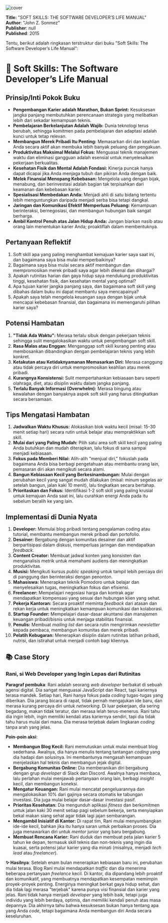 
![cover](https://books.google.com/books/content?id=UXNaAQAACAAJ&printsec=frontcover&img=1&zoom=1&source=gbs_api)



**Title:** "SOFT SKILLS: THE SOFTWARE DEVELOPER’S LIFE MANUAL"  
**Author**: "John Z. Sonmez"  
**Publisher**: null  
**Published**: 2015  

Tentu, berikut adalah ringkasan terstruktur dari buku "Soft Skills: The Software Developer’s Life Manual":

# 📖 Soft Skills: The Software Developer’s Life Manual

## Prinsip/Inti Pokok Buku
*   **Pengembangan Karier adalah Marathon, Bukan Sprint:** Kesuksesan jangka panjang membutuhkan perencanaan strategis yang melibatkan lebih dari sekadar kemampuan teknis.
*   **Pembelajaran Berkelanjutan Adalah Wajib:** Dunia teknologi terus berubah, sehingga komitmen pada pembelajaran dan adaptasi adalah kunci untuk tetap relevan.
*   **Membangun Merek Pribadi Itu Penting:** Memasarkan diri dan keahlian Anda secara aktif akan membuka lebih banyak peluang dan pengakuan.
*   **Produktivitas Maksimal Melalui Fokus:** Menguasai teknik manajemen waktu dan eliminasi gangguan adalah esensial untuk menyelesaikan pekerjaan berkualitas.
*   **Kesehatan Fisik dan Mental Adalah Fondasi:** Kinerja puncak hanya dapat dicapai jika Anda menjaga tubuh dan pikiran Anda dengan baik.
*   **Melek Finansial Menopang Kebebasan:** Mengelola uang dengan bijak, menabung, dan berinvestasi adalah bagian tak terpisahkan dari keamanan dan kebebasan karier.
*   **Spesialisasi Membedakan Anda:** Menjadi ahli di satu bidang tertentu lebih menguntungkan daripada menjadi serba bisa tetapi dangkal.
*   **Jaringan dan Komunikasi Efektif Memperluas Peluang:** Kemampuan berinteraksi, bernegosiasi, dan membangun hubungan baik sangat berharga.
*   **Ambil Kontrol Penuh atas Jalan Hidup Anda:** Jangan biarkan nasib atau orang lain menentukan karier Anda; proaktiflah dalam membentuknya.

## Pertanyaan Reflektif
1.  Soft skill apa yang paling menghambat kemajuan karier saya saat ini, dan bagaimana saya bisa mulai memperbaikinya?
2.  Bagaimana saya bisa mulai secara aktif membangun dan mempromosikan merek pribadi saya agar lebih dikenal dan dihargai?
3.  Apakah rutinitas harian dan gaya hidup saya mendukung produktivitas tinggi, kesehatan fisik, dan kesehatan mental yang optimal?
4.  Apa tujuan karier jangka panjang saya, dan bagaimana soft skill yang dibahas dalam buku ini dapat membantu saya mencapainya?
5.  Apakah saya telah mengelola keuangan saya dengan bijak untuk mencapai kebebasan finansial, dan bagaimana ini memengaruhi pilihan karier saya?

## Potensi Hambatan
1.  **"Tidak Ada Waktu":** Merasa terlalu sibuk dengan pekerjaan teknis sehingga sulit mengalokasikan waktu untuk pengembangan soft skill.
2.  **Rasa Malas atau Enggan:** Menganggap soft skill kurang penting atau membosankan dibandingkan dengan pembelajaran teknis yang lebih konkret.
3.  **Ketakutan atau Ketidaknyamanan Memasarkan Diri:** Merasa canggung atau tidak percaya diri untuk mempromosikan keahlian atau merek pribadi.
4.  **Kurangnya Konsistensi:** Sulit mempertahankan kebiasaan baru seperti olahraga, diet, atau disiplin waktu dalam jangka panjang.
5.  **Terlalu Banyak Informasi (Overwhelm):** Merasa bingung atau kewalahan dengan banyaknya aspek soft skill yang harus ditingkatkan secara bersamaan.

## Tips Mengatasi Hambatan
1.  **Jadwalkan Waktu Khusus:** Alokasikan blok waktu kecil (misal: 15-30 menit setiap hari) secara rutin untuk belajar atau mempraktikkan soft skill.
2.  **Mulai dari yang Paling Mudah:** Pilih satu area soft skill kecil yang paling Anda butuhkan dan mudah diterapkan, lalu fokus di sana sampai menjadi kebiasaan.
3.  **Fokus pada Memberi Nilai:** Alih-alih "menjual diri," fokuslah pada bagaimana Anda bisa berbagi pengetahuan atau membantu orang lain, pemasaran diri akan mengikuti secara alami.
4.  **Bangun Kebiasaan Kecil yang Berkesinambungan:** Mulai dengan perubahan kecil yang sangat mudah dilakukan (misal: minum segelas air setelah bangun, jalan kaki 10 menit), lalu tingkatkan secara bertahap.
5.  **Prioritaskan dan Fokus:** Identifikasi 1-2 soft skill yang paling krusial untuk kemajuan Anda saat ini, lalu curahkan energi Anda pada itu sebelum beralih ke yang lain.

## Implementasi di Dunia Nyata
1.  **Developer:** Memulai blog pribadi tentang pengalaman coding atau tutorial, membantu membangun merek pribadi dan portofolio.
2.  **Desainer:** Bergabung dengan komunitas desainer dan aktif berpartisipasi dalam diskusi, memperluas jaringan dan mendapatkan _feedback_.
3.  **Content Creator:** Membuat jadwal konten yang konsisten dan menganalisis metrik untuk memahami audiens dan meningkatkan produktivitas.
4.  **Musisi:** Mengikuti kursus _public speaking_ untuk tampil lebih percaya diri di panggung dan berinteraksi dengan penonton.
5.  **Mahasiswa:** Menerapkan teknik Pomodoro untuk belajar dan menyelesaikan tugas, meningkatkan fokus dan efisiensi.
6.  **Freelancer:** Mempelajari negosiasi harga dan kontrak agar mendapatkan kompensasi yang sesuai dan hubungan klien yang sehat.
7.  **Pekerja Kantoran:** Secara proaktif meminta _feedback_ dari atasan dan rekan kerja untuk meningkatkan kemampuan komunikasi dan kolaborasi.
8.  **Startup Founder:** Mempelajari dasar-dasar akuntansi dan manajemen keuangan pribadi/bisnis untuk menjaga stabilitas finansial.
9.  **Penulis:** Membuat _mailing list_ dan secara rutin mengirimkan _newsletter_ kepada pembaca, membangun komunitas dan merek pribadi.
10. **Pelatih Kebugaran:** Menerapkan disiplin dalam rutinitas latihan pribadi, nutrisi, dan istirahat untuk menjadi contoh bagi kliennya.

## 📚 Case Story
### Rani, si Web Developer yang Ingin Lepas dari Rutinitas

**Paragraf pembuka**:
Rani adalah seorang _web developer_ berbakat di sebuah agensi digital. Dia sangat menguasai JavaScript dan React, tapi kariernya terasa mandek. Setiap hari, Rani hanya fokus pada _coding_ tugas-tugas yang diberikan. Dia jarang bicara di rapat, tidak pernah mengajukan ide baru, dan merasa kurang percaya diri untuk _networking_. Di luar pekerjaan, dia sering begadang, makan tidak teratur, dan merasa lelah terus-menerus. Rani tahu dia ingin lebih, ingin memiliki kendali atas kariernya sendiri, tapi dia tidak tahu harus mulai dari mana. Dia merasa terjebak dalam lingkaran _coding_ tanpa arah yang jelas.

**Poin-poin aksi**:
*   **Membangun Blog Kecil:** Rani memutuskan untuk mulai membuat blog sederhana. Awalnya, dia hanya menulis tentang tantangan _coding_ yang dia hadapi dan solusinya. Ini membantunya mengasah kemampuan menjelaskan hal teknis dan membangun jejak digital.
*   **Bergabung Komunitas Online:** Dia memberanikan diri bergabung dengan grup _developer_ di Slack dan Discord. Awalnya hanya membaca, lalu perlahan mulai menjawab pertanyaan orang lain, berbagi _insight_ kecil, dan membangun koneksi.
*   **Mengatur Keuangan:** Rani mulai mencatat pengeluarannya dan mengalokasikan 10% dari gajinya secara otomatis ke tabungan investasi. Dia juga mulai belajar dasar-dasar investasi pasif.
*   **Prioritas Kesehatan:** Dia mengunduh aplikasi _fitness_ dan berkomitmen untuk jalan kaki 30 menit setiap pagi sebelum bekerja, serta menyiapkan bekal makan siang sehat agar tidak lagi jajan sembarangan.
*   **Mengambil Inisiatif di Kantor:** Di rapat tim, Rani mulai menyumbangkan ide-ide kecil, bahkan jika itu hanya saran untuk perbaikan proses. Dia juga menawarkan diri untuk _mentor_ junior yang baru bergabung.
*   **Membuat Rencana Karier:** Rani duduk dan membuat peta jalan karier 5 tahun ke depan, termasuk skill teknis dan non-teknis yang ingin dia kuasai, serta potensi jalur karier yang dia minati (misalnya, menjadi _tech lead_ atau _freelancer_).

**✨ Hasilnya**:
Setelah enam bulan menerapkan kebiasaan baru ini, perubahan mulai terasa. Blog Rani mulai mendapatkan _traffic_ dan dia menerima beberapa pertanyaan _freelance_ kecil. Di kantor, dia dipandang lebih proaktif dan komunikatif, yang membuatnya mendapatkan kesempatan memimpin proyek-proyek penting. Energinya meningkat berkat gaya hidup sehat, dan dia tidak lagi merasa "terjebak" karena punya visi finansial dan karier yang jelas. Rani tidak hanya menjadi _developer_ yang lebih baik, tetapi juga individu yang lebih berdaya, optimis, dan memiliki kendali penuh atas masa depannya. Dia akhirnya tahu bahwa kesuksesan bukan hanya tentang apa yang Anda _code_, tetapi bagaimana Anda membangun diri Anda secara keseluruhan.
